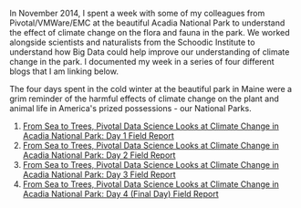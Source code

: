 In November 2014, I spent a week with some of my colleagues from Pivotal/VMWare/EMC at the beautiful Acadia National Park to understand the effect of climate change on the flora and fauna in the park. We worked alongside scientists and naturalists from the Schoodic Institute to understand how Big Data could help improve our understanding of climate change in the park. I documented my week in a series of four different blogs that I am linking below.

The four days spent in the cold winter at the beautiful park in Maine were a grim reminder of the harmful effects of climate change on the plant and animal life in America's prized possessions - our National Parks.

1. [From Sea to Trees, Pivotal Data Science Looks at Climate Change in Acadia National Park: Day 1 Field Report](https://tanzu.vmware.com/content/blog/from-sea-to-trees-pivotal-data-science-looks-at-climate-change-in-acadia-national-park-day-1-field-report)
2. [From Sea to Trees, Pivotal Data Science Looks at Climate Change in Acadia National Park: Day 2 Field Report](https://tanzu.vmware.com/content/blog/from-sea-to-trees-pivotal-data-science-looks-at-climate-change-in-acadia-national-park-day-2-field-report)
3. [From Sea to Trees, Pivotal Data Science Looks at Climate Change in Acadia National Park: Day 3 Field Report](https://tanzu.vmware.com/content/blog/from-sea-to-trees-pivotal-data-science-looks-at-climate-change-in-acadia-national-park-day-3-field-report)
4. [From Sea to Trees, Pivotal Data Science Looks at Climate Change in Acadia National Park: Day 4 (Final Day) Field Report](https://tanzu.vmware.com/content/blog/from-sea-to-trees-pivotal-data-science-looks-at-climate-change-in-acadia-national-park-day-4-final-day-field-report)
